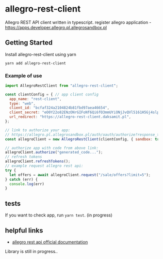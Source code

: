 # allegro-rest-client

Allegro REST API client written in typescript.
register allegro application - https://apps.developer.allegro.pl.allegrosandbox.pl

## Getting Started

Install allegro-rest-client using yarn

```sh
yarn add allegro-rest-client
```

### Example of use

``` js
import AllegroRestClient from "allegro-rest-client";

const clientConfig = { // app client config
  app_name: "rest-client",
  type: "web",
  client_id: "bcfaf324a2104824b81fbd97aea46654",
  client_secret: "eO0Y22o82ENzONrGIFoNf6Qi6fO3mmUYiONjJvQVl5161H5Gj4slpgCj1dcbV4Zn",
  url_redirect: "https://allegro-rest-client.daksamit.pl",
};

// link to authorize your app:
// https://allegro.pl.allegrosandbox.pl/auth/oauth/authorize?response_type=code&client_id=bcfaf324a2104824b81fbd97aea46654&redirect_uri=https://allegro-rest-client.daksamit.pl
const allegroClient = new AllegroRestClient(clientConfig, { sandbox: true, account: "default" });

// authorize app with code from above link:
allegroClient.authorize("generated_code...");
// refresh tokens
allegroClient.refreshTokens();
// example request allegro rest api:
try {
  let offers = await allegroClient.request("/sale/offers?limit=5");
} catch (err) {
  console.log(err)
}
```

## tests

If you want to check app, run `yarn test`. (in progress)

## helpful links

- [allegro rest api official documentation](https://developer.allegro.pl/documentation)

Library is still in progress..
